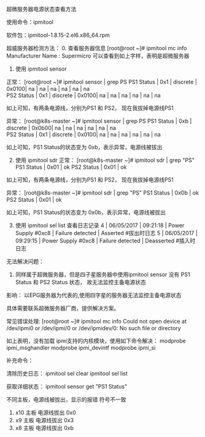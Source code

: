 超微服务器电源状态查看方法

使用命令：ipmitool

软件包：ipmitool-1.8.15-2.el6.x86_64.rpm

超威服务器检测方法：
0. 查看服务器信息
[root@root ~]# ipmitool mc info
Manufacturer Name         : Supermicro
可以查看到如上字样，表明是超微服务器

1. 使用 ipmitool sensor

正常： 
[root@root ~]# ipmitool sensor | grep PS
PS1 Status       | 0x1       | discrete   | 0x0100| na        | na        | na        | na        | na        | na        
PS2 Status       | 0x1        | discrete   | 0x0100| na        | na        | na        | na        | na        | na 


如上可知，有两条电源线，分别为PS1 和 PS2， 现在我拔掉电源线PS1

异常：
[root@k8s-master ~]# ipmitool sensor | grep PS
PS1 Status       | 0xb       | discrete   | 0x0b00| na        | na        | na        | na        | na        | na        
PS2 Status       | 0x1        | discrete   | 0x0100| na        | na        | na        | na        | na        | na 

如上可知，PS1 Status的状态变为 0xb，表示异常，电源线被拔出

2. 使用 ipmitool sdr
正常： 
[root@k8s-master ~]# ipmitool sdr | grep "PS"
PS1 Status       | 0x01             | ok
PS2 Status       | 0x01              | ok

如上可知，有两条电源线，分别为PS1 和 PS2， 现在我拔掉电源线PS1

异常：
[root@k8s-master ~]# ipmitool sdr | grep "PS"
PS1 Status       | 0x0b             | ok
PS2 Status       | 0x01              | ok

如上可知，PS1 Status的状态变为 0x0b，表示异常，电源线被拔出

3. 使用 ipmitool sel list 查看日志记录
   4 | 06/05/2017 | 09:21:18 | Power Supply #0xc8 | Failure detected | Asserted    #拔出时日志
   5 | 06/05/2017 | 09:29:15 | Power Supply #0xc8 | Failure detected | Deasserted  #插入时日志


无法解决问题：
1. 同样属于超微服务器，但是四子星服务器中使用ipmitool sensor 没有 PS1 Status 和  PS2 Status 状态，
故无法监控主备电源状态

影响：
以EPG服务器为代表的,使用四字星的服务器无法监控主备电源状态

具体需要联系超微服务器厂商，提供解决方案。


常见错误处理:
[root@root ~]# ipmitool mc info 
Could not open device at /dev/ipmi0 or /dev/ipmi/0 or /dev/ipmidev/0: No such file or directory

如上表明，没有加载 ipmi支持的内核模块，使用如下命令解决：
modprobe ipmi_msghandler
modprobe ipmi_devintf
modprobe ipmi_si



补充命令：

清除历史日志：
ipmitool sel clear
ipmitool sel list


获取详细状态：
ipmitool sensor get  "PS1 Status"

不同主板，电源线被拔出，显示的报错 符号不一致

1. x10 主板  电源线拔出  0x0
2. x9 主板  电源线拔出  0x3
2. x8 主板  电源线拔出  0xb